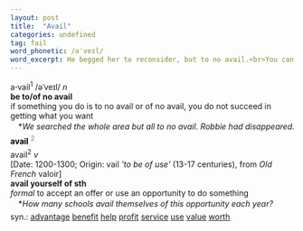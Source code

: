 ```yaml
---
layout: post
title:  "Avail"
categories: undefined
tag: fail
word_phonetic: /əˈveɪl/
word_excerpt: He begged her to reconsider, but to no avail.<br>You can avail discounts on food.
---
```

<DIV style="MARGIN: 0px 0px 5px">a<B>·</B>vail<SUP>1</SUP> /əˈveɪl/ <I>n</I> <BR><B>be to/of no avail</B><BR>if something you do is to no avail or of no avail, you do not succeed in getting what you want<BR>　*<I>We searched the whole area but all to no avail. Robbie had disappeared.</I></DIV>
<DIV style="COLOR: #808080; MARGIN: 0px 0px 5px; LINE-HEIGHT: normal"><SPAN style="FONT-SIZE: 10.5pt; COLOR: #000000; LINE-HEIGHT: normal"><B>avail</B></SPAN> <SUP style="FONT-SIZE: 83%; LINE-HEIGHT: normal">2</SUP> </DIV>
<DIV style="MARGIN: 0px 0px 5px">avail<SUP>2</SUP> <I>v</I> <BR>[Date: 1200-1300; Origin: vail <I>'to be of use'</I> (13-17 centuries), from <I>Old French</I> valoir]<BR><B>avail yourself of sth</B><BR><I>formal</I> to accept an offer or use an opportunity to do something<BR>　*<I>How many schools avail themselves of this opportunity each year?</I></DIV>
<DIV style="MARGIN: 0px 0px 5px">
<DIV style="MARGIN: 4px 0px">syn.: <A href="{{ site.baseurl }}/advantage"><U>advantage</U></A> <A href="{{ site.baseurl }}/benefit"><U>benefit</U></A> <A href="{{ site.baseurl }}/help"><U>help</U></A> <A href="{{ site.baseurl }}/profit"><U>profit</U></A> <A href="{{ site.baseurl }}/service"><U>service</U></A> <A href="{{ site.baseurl }}/use"><U>use</U></A> <A href="{{ site.baseurl }}/value"><U>value</U></A> <A href="{{ site.baseurl }}/worth"><U>worth</U></A></DIV></DIV>
